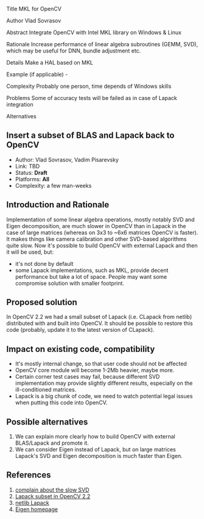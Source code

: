 Title
    MKL for OpenCV

Author
    Vlad Sovrasov

Abstract
    Integrate OpenCV with Intel MKL library on Windows & Linux

Rationale
    Increase performance of linear algebra subroutines (GEMM, SVD),
    which may be useful for DNN, bundle adjustment etc.

Details
    Make a HAL based on MKL

Example (if applicable)
    -

Complexity
    Probably one person, time depends of Windows skills

Problems
    Some of accuracy tests will be failed as in case of Lapack integration

Alternatives

## Insert a subset of BLAS and Lapack back to OpenCV

* Author: Vlad Sovrasov, Vadim Pisarevsky
* Link: TBD
* Status: **Draft**
* Platforms: **All**
* Complexity: a few man-weeks

## Introduction and Rationale

Implementation of some linear algebra operations, mostly notably SVD and Eigen decomposition, are much slower in OpenCV than in Lapack in the case of large matrices (whereas on 3x3 to ~6x6 matrices OpenCV is faster). It makes things like camera calibration and other SVD-based algorithms quite slow. Now it's possible to build OpenCV with external Lapack and then it will be used, but:

* it's not done by default
* some Lapack implementations, such as MKL, provide decent performance but take a lot of space. People may want some compromise solution with smaller footprint.

## Proposed solution

In OpenCV 2.2 we had a small subset of Lapack (i.e. CLapack from netlib) distributed with and built into OpenCV. It should be possible to restore this code (probably, update it to the latest version of CLapack).

## Impact on existing code, compatibility

* It's mostly internal change, so that user code should not be affected
* OpenCV core module will become 1-2Mb heavier, maybe more.
* Certain corner test cases may fail, because different SVD implementation may provide slightly different results, especially on the ill-conditioned matrices.
* Lapack is a big chunk of code, we need to watch potential legal issues when putting this code into OpenCV.

## Possible alternatives

1. We can explain more clearly how to build OpenCV with external BLAS/Lapack and promote it.
1. We can consider Eigen instead of Lapack, but on large matrices Lapack's SVD and Eigen decomposition is much faster than Eigen.

## References

1. [complain about the slow SVD](https://github.com/opencv/opencv/issues/10084)
1. [Lapack subset in OpenCV 2.2](https://github.com/opencv/opencv/tree/2.2/3rdparty/lapack)
1. [netlib Lapack](http://www.netlib.org/clapack/)
1. [Eigen homepage](http://eigen.tuxfamily.org/index.php?title=Main_Page)
